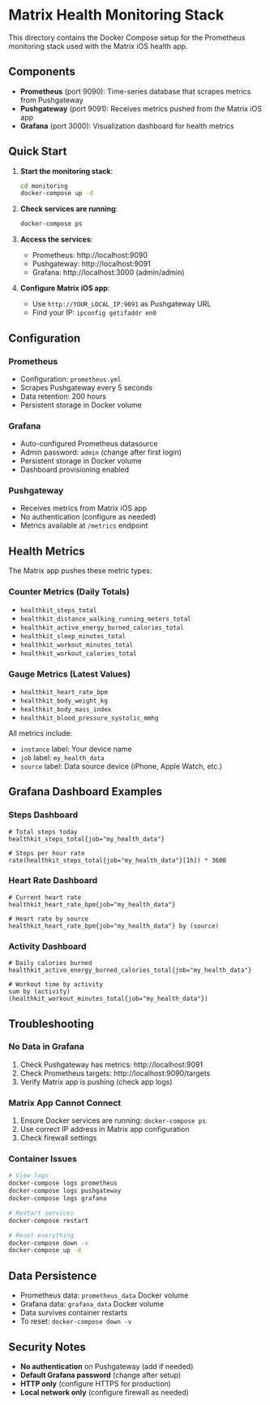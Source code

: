 # Matrix Health Monitoring Stack

This directory contains the Docker Compose setup for the Prometheus monitoring stack used with the Matrix iOS health app.

## Components

- **Prometheus** (port 9090): Time-series database that scrapes metrics from Pushgateway
- **Pushgateway** (port 9091): Receives metrics pushed from the Matrix iOS app
- **Grafana** (port 3000): Visualization dashboard for health metrics

## Quick Start

1. **Start the monitoring stack**:
   ```bash
   cd monitoring
   docker-compose up -d
   ```

2. **Check services are running**:
   ```bash
   docker-compose ps
   ```

3. **Access the services**:
   - Prometheus: http://localhost:9090
   - Pushgateway: http://localhost:9091
   - Grafana: http://localhost:3000 (admin/admin)

4. **Configure Matrix iOS app**:
   - Use `http://YOUR_LOCAL_IP:9091` as Pushgateway URL
   - Find your IP: `ipconfig getifaddr en0`

## Configuration

### Prometheus
- Configuration: `prometheus.yml`
- Scrapes Pushgateway every 5 seconds
- Data retention: 200 hours
- Persistent storage in Docker volume

### Grafana
- Auto-configured Prometheus datasource
- Admin password: `admin` (change after first login)
- Persistent storage in Docker volume
- Dashboard provisioning enabled

### Pushgateway
- Receives metrics from Matrix iOS app
- No authentication (configure as needed)
- Metrics available at `/metrics` endpoint

## Health Metrics

The Matrix app pushes these metric types:

### Counter Metrics (Daily Totals)
- `healthkit_steps_total`
- `healthkit_distance_walking_running_meters_total`
- `healthkit_active_energy_burned_calories_total`
- `healthkit_sleep_minutes_total`
- `healthkit_workout_minutes_total`
- `healthkit_workout_calories_total`

### Gauge Metrics (Latest Values)
- `healthkit_heart_rate_bpm`
- `healthkit_body_weight_kg`
- `healthkit_body_mass_index`
- `healthkit_blood_pressure_systolic_mmhg`

All metrics include:
- `instance` label: Your device name
- `job` label: `my_health_data`
- `source` label: Data source device (iPhone, Apple Watch, etc.)

## Grafana Dashboard Examples

### Steps Dashboard
```promql
# Total steps today
healthkit_steps_total{job="my_health_data"}

# Steps per hour rate
rate(healthkit_steps_total{job="my_health_data"}[1h]) * 3600
```

### Heart Rate Dashboard
```promql
# Current heart rate
healthkit_heart_rate_bpm{job="my_health_data"}

# Heart rate by source
healthkit_heart_rate_bpm{job="my_health_data"} by (source)
```

### Activity Dashboard
```promql
# Daily calories burned
healthkit_active_energy_burned_calories_total{job="my_health_data"}

# Workout time by activity
sum by (activity) (healthkit_workout_minutes_total{job="my_health_data"})
```

## Troubleshooting

### No Data in Grafana
1. Check Pushgateway has metrics: http://localhost:9091
2. Check Prometheus targets: http://localhost:9090/targets
3. Verify Matrix app is pushing (check app logs)

### Matrix App Cannot Connect
1. Ensure Docker services are running: `docker-compose ps`
2. Use correct IP address in Matrix app configuration
3. Check firewall settings

### Container Issues
```bash
# View logs
docker-compose logs prometheus
docker-compose logs pushgateway
docker-compose logs grafana

# Restart services
docker-compose restart

# Reset everything
docker-compose down -v
docker-compose up -d
```

## Data Persistence

- Prometheus data: `prometheus_data` Docker volume
- Grafana data: `grafana_data` Docker volume
- Data survives container restarts
- To reset: `docker-compose down -v`

## Security Notes

- **No authentication** on Pushgateway (add if needed)
- **Default Grafana password** (change after setup)
- **HTTP only** (configure HTTPS for production)
- **Local network only** (configure firewall as needed)